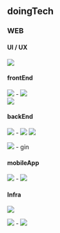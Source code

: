 ## doingTech

### WEB  
#### UI / UX
<img src="https://img.shields.io/badge/Figma-F24E1E?style=flat&logo=Figma&logoColor=white"/>  

#### frontEnd
<img src="https://img.shields.io/badge/JavaScript-F7DF1E?style=flat&logo=JavaScript&logoColor=white"/> - <img src="https://img.shields.io/badge/Vue.js-4FC08D?style=flat&logo=Vue.js&logoColor=white"/>  
<img src="https://img.shields.io/badge/TypeScript-3178C6?style=flat&logo=TypeScript&logoColor=white"/>  

#### backEnd
<img src="https://img.shields.io/badge/Python-3766AB?style=flat&logo=Python&logoColor=white"/> - <img src="https://img.shields.io/badge/Django-092E20?style=flat&logo=Django&logoColor=white"/> <img src="https://img.shields.io/badge/FastAPI-009688?style=flat&logo=FastAPI&logoColor=white"/>  

<img src="https://img.shields.io/badge/Go-00ADD8?style=flat&logo=Go&logoColor=white"/> - gin  
  
#### mobileApp
<img src="https://img.shields.io/badge/Dart-0175C2?style=flat&logo=Dart&logoColor=white"/> - <img src="https://img.shields.io/badge/Flutter-02569B?style=flat&logo=Flutter&logoColor=white"/>  
  
#### Infra
<img src="https://img.shields.io/badge/AmazonAWS-232F3E?style=flat&logo=AmazonAWS&logoColor=white"/>  

<img src="https://img.shields.io/badge/Docker-2496ED?style=flat&logo=Docker&logoColor=white"/> - <img src="https://img.shields.io/badge/Kubernetes-326CE5?style=flat&logo=Kubernetes&logoColor=white"/>  
